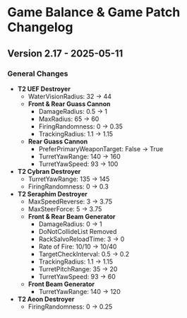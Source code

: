 # Game Balance & Game Patch Changelog

## Version 2.17 - 2025-05-11
### General Changes
- **T2 UEF Destroyer**
    - WaterVisionRadius: 32 -> 44
    - **Front & Rear Guass Cannon**
        - DamageRadius: 0.5 -> 1
        - MaxRadius: 65 -> 60
        - FiringRandomness: 0 -> 0.35
        - TrackingRadius: 1.1 -> 1.15
    - **Rear Guass Cannon**
        - PreferPrimaryWeaponTarget: False -> True
        - TurretYawRange: 140 -> 160
        - TurretYawSpeed: 93 -> 100
- **T2 Cybran Destroyer**
    - TurretYawRange: 135 -> 145
    - FiringRandomness: 0 -> 0.3
- **T2 Seraphim Destroyer**
    - MaxSpeedReverse: 3 -> 3.75
    - MaxSteerForce: 5 -> 3.75
    - **Front & Rear Beam Generator**
        - DamageRadius: 0 -> 1
        - DoNotCollideList Removed
        - RackSalvoReloadTime: 3 -> 0
        - Rate of Fire: 10/10 -> 10/40
        - TargetCheckInterval: 0.5 -> 0.2
        - TrackingRadius: 1.1 -> 1.15
        - TurretPitchRange: 35 -> 20
        - TurretYawSpeed: 93 -> 60
    - **Front Beam Generator**
        - TurretYawRange: 140 -> 120
- **T2 Aeon Destroyer**
    - FiringRandomness: 0 -> 0.25